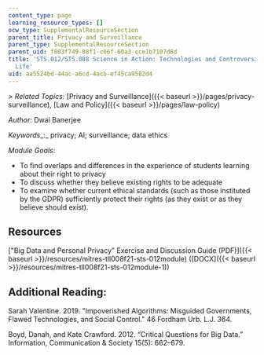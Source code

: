 ```yaml
---
content_type: page
learning_resource_types: []
ocw_type: SupplementalResourceSection
parent_title: Privacy and Surveillance
parent_type: SupplementalResourceSection
parent_uid: f803f749-08f1-c66f-60a3-cce1b7107d8d
title: 'STS.012/STS.008 Science in Action: Technologies and Controversies in Everyday
  Life'
uid: aa5524bd-44ac-a6cd-4acb-ef45ca9582d4
---
```


_\> Related Topics:_ [Privacy and Surveillance]({{< baseurl >}}/pages/privacy-surveillance), [Law and Policy]({{< baseurl >}}/pages/law-policy)

_Author:_ Dwai Banerjee

_Keywords__:_ privacy; AI; surveillance; data ethics

_Module Goals_:

*   To find overlaps and differences in the experience of students learning about their right to privacy
*   To discuss whether they believe existing rights to be adequate
*   To examine whether current ethical standards (such as those instituted by the GDPR) sufficiently protect their rights (as they exist or as they believe should exist).

Resources
---------

["Big Data and Personal Privacy" Exercise and Discussion Guide (PDF)]({{< baseurl >}}/resources/mitres-tll008f21-sts-012module) ([DOCX]({{< baseurl >}}/resources/mitres-tll008f21-sts-012module-1))

Additional Reading:
-------------------

Sarah Valentine. 2019. "Impoverished Algorithms: Misguided Governments, Flawed Technologies, and Social Control." 46 Fordham Urb. L.J. 364.

Boyd, Danah, and Kate Crawford. 2012. “Critical Questions for Big Data.” Information, Communication & Society 15(5): 662–679.